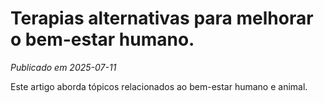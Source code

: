 # Terapias alternativas para melhorar o bem-estar humano.

*Publicado em 2025-07-11*

Este artigo aborda tópicos relacionados ao bem-estar humano e animal.
